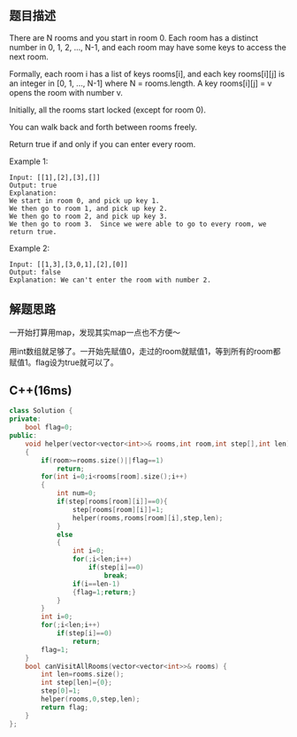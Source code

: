 ## 题目描述
There are N rooms and you start in room 0.  Each room has a distinct number in 0, 1, 2, ..., N-1, and each room may have some keys to access the next room. 

Formally, each room i has a list of keys rooms[i], and each key rooms[i][j] is an integer in [0, 1, ..., N-1] where N = rooms.length.  A key rooms[i][j] = v opens the room with number v.

Initially, all the rooms start locked (except for room 0). 

You can walk back and forth between rooms freely.

Return true if and only if you can enter every room.

Example 1:
```
Input: [[1],[2],[3],[]]
Output: true
Explanation:  
We start in room 0, and pick up key 1.
We then go to room 1, and pick up key 2.
We then go to room 2, and pick up key 3.
We then go to room 3.  Since we were able to go to every room, we return true.
```
Example 2:
```
Input: [[1,3],[3,0,1],[2],[0]]
Output: false
Explanation: We can't enter the room with number 2.
```
## 解题思路
一开始打算用map，发现其实map一点也不方便～

用int数组就足够了。一开始先赋值0，走过的room就赋值1，等到所有的room都赋值1。flag设为true就可以了。
## C++(16ms)
```cpp
class Solution {
private:
    bool flag=0;
public:
    void helper(vector<vector<int>>& rooms,int room,int step[],int len)
    {
        if(room>=rooms.size()||flag==1)
            return;
        for(int i=0;i<rooms[room].size();i++)
        {      
            int num=0;
            if(step[rooms[room][i]]==0){
                step[rooms[room][i]]=1;
                helper(rooms,rooms[room][i],step,len);
            }
            else
            {
                int i=0;
                for(;i<len;i++)
                    if(step[i]==0)
                        break;
                if(i==len-1)
                {flag=1;return;}
            }
        }
        int i=0;
        for(;i<len;i++)
            if(step[i]==0)
                return;
        flag=1;
    }
    bool canVisitAllRooms(vector<vector<int>>& rooms) {
        int len=rooms.size();
        int step[len]={0};
        step[0]=1;
        helper(rooms,0,step,len);
        return flag;
    }
};
```
